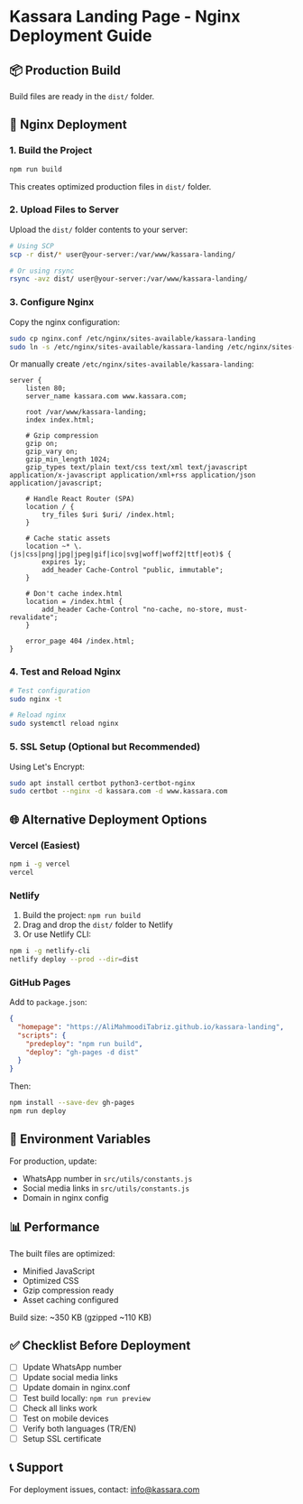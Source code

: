 # Kassara Landing Page - Nginx Deployment Guide

## 📦 Production Build

Build files are ready in the `dist/` folder.

## 🚀 Nginx Deployment

### 1. Build the Project

```bash
npm run build
```

This creates optimized production files in `dist/` folder.

### 2. Upload Files to Server

Upload the `dist/` folder contents to your server:

```bash
# Using SCP
scp -r dist/* user@your-server:/var/www/kassara-landing/

# Or using rsync
rsync -avz dist/ user@your-server:/var/www/kassara-landing/
```

### 3. Configure Nginx

Copy the nginx configuration:

```bash
sudo cp nginx.conf /etc/nginx/sites-available/kassara-landing
sudo ln -s /etc/nginx/sites-available/kassara-landing /etc/nginx/sites-enabled/
```

Or manually create `/etc/nginx/sites-available/kassara-landing`:

```nginx
server {
    listen 80;
    server_name kassara.com www.kassara.com;
    
    root /var/www/kassara-landing;
    index index.html;

    # Gzip compression
    gzip on;
    gzip_vary on;
    gzip_min_length 1024;
    gzip_types text/plain text/css text/xml text/javascript application/x-javascript application/xml+rss application/json application/javascript;

    # Handle React Router (SPA)
    location / {
        try_files $uri $uri/ /index.html;
    }

    # Cache static assets
    location ~* \.(js|css|png|jpg|jpeg|gif|ico|svg|woff|woff2|ttf|eot)$ {
        expires 1y;
        add_header Cache-Control "public, immutable";
    }

    # Don't cache index.html
    location = /index.html {
        add_header Cache-Control "no-cache, no-store, must-revalidate";
    }

    error_page 404 /index.html;
}
```

### 4. Test and Reload Nginx

```bash
# Test configuration
sudo nginx -t

# Reload nginx
sudo systemctl reload nginx
```

### 5. SSL Setup (Optional but Recommended)

Using Let's Encrypt:

```bash
sudo apt install certbot python3-certbot-nginx
sudo certbot --nginx -d kassara.com -d www.kassara.com
```

## 🌐 Alternative Deployment Options

### Vercel (Easiest)

```bash
npm i -g vercel
vercel
```

### Netlify

1. Build the project: `npm run build`
2. Drag and drop the `dist/` folder to Netlify
3. Or use Netlify CLI:

```bash
npm i -g netlify-cli
netlify deploy --prod --dir=dist
```

### GitHub Pages

Add to `package.json`:

```json
{
  "homepage": "https://AliMahmoodiTabriz.github.io/kassara-landing",
  "scripts": {
    "predeploy": "npm run build",
    "deploy": "gh-pages -d dist"
  }
}
```

Then:

```bash
npm install --save-dev gh-pages
npm run deploy
```

## 🔧 Environment Variables

For production, update:

- WhatsApp number in `src/utils/constants.js`
- Social media links in `src/utils/constants.js`
- Domain in nginx config

## 📊 Performance

The built files are optimized:
- Minified JavaScript
- Optimized CSS
- Gzip compression ready
- Asset caching configured

Build size: ~350 KB (gzipped ~110 KB)

## ✅ Checklist Before Deployment

- [ ] Update WhatsApp number
- [ ] Update social media links
- [ ] Update domain in nginx.conf
- [ ] Test build locally: `npm run preview`
- [ ] Check all links work
- [ ] Test on mobile devices
- [ ] Verify both languages (TR/EN)
- [ ] Setup SSL certificate

## 📞 Support

For deployment issues, contact: info@kassara.com

